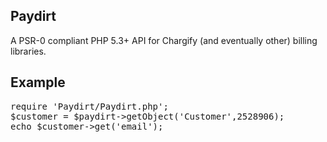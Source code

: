 ## Paydirt

A PSR-0 compliant PHP 5.3+ API for Chargify (and eventually other) billing libraries.

## Example

<pre>
require 'Paydirt/Paydirt.php';
$customer = $paydirt->getObject('Customer',2528906);
echo $customer->get('email');
</pre>